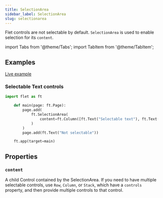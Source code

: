 ```yaml
---
title: SelectionArea
sidebar_label: SelectionArea
slug: selectionarea
---
```


Flet controls are not selectable by default. `SelectionArea` is used to enable selection for its `content`.

import Tabs from '@theme/Tabs';
import TabItem from '@theme/TabItem';

## Examples

[Live example](https://flet-controls-gallery.fly.dev/utility/selectionarea)

### Selectable Text controls

<Tabs groupId="language">
  <TabItem value="python" label="Python" default>

```python
import flet as ft

    def main(page: ft.Page):
        page.add(
            ft.SelectionArea(
                content=ft.Column([ft.Text("Selectable text"), ft.Text("Also selectable")])
            )
        )
        page.add(ft.Text("Not selectable"))

    ft.app(target=main)
```
  </TabItem>
</Tabs>

## Properties

### `content`

A child Control contained by the SelectionArea. If you need to have multiple selectable controls, use `Row`, `Column`, or `Stack`, which have a `controls` property, and then provide multiple controls to that control.



